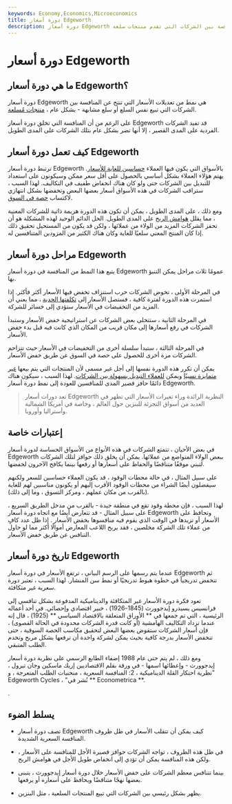 ```yaml
---
keywords: Economy,Economics,Microeconomics
title: دورة أسعار Edgeworth
description: دورة أسعار Edgeworth هي نمط من تعديلات الأسعار التي تنتج عن المنافسة بين الشركات التي تقدم منتجات سلعة.
---
```


# دورة أسعار Edgeworth
## ما هي دورة أسعار Edgeworth؟

دورة أسعار Edgeworth هي نمط من تعديلات الأسعار التي تنتج عن المنافسة بين الشركات التي تبيع نفس السلع أو سلع مشابهة - بشكل عام ، [منتجات مُسلعة](/commoditization).

على الرغم من أن المنافسة التي تخلق دورة أسعار Edgeworth قد تفيد الشركات الفردية على المدى القصير ، إلا أنها تضر بشكل عام بتلك الشركات على المدى الطويل.

## كيف تعمل دورة أسعار Edgeworth

ترتبط دورة أسعار Edgeworth بالأسواق التي يكون فيها العملاء [حساسين للغاية للأسعار](/price-sensitivity). يهتم هؤلاء العملاء بشكل أساسي بالحصول على أقل سعر ممكن وسيكونون على استعداد للتبديل بين الشركات حتى ولو كان هناك انخفاض طفيف في التكاليف. لهذا السبب ، ستراقب الشركات في هذه الأسواق أسعار بعضها البعض وتخفضها بشكل انتهازي لاكتساب [حصة في السوق](/marketshare).

ومع ذلك ، على المدى الطويل ، يمكن أن تكون هذه الدورة هزيمة ذاتية للشركات المعنية ، مما يقلل [هوامش الربح](/profitmargin) على المدى الطويل. الحل الدائم الوحيد لهذه المشكلة هو أن تحفز الشركات المزيد من الولاء من عملائها ، ولكن قد يكون من المستحيل تحقيق ذلك إذا كان المنتج المعني سلعيًا للغاية وكان هناك الكثير من المزودين المتنافسين له.

## مراحل دورة أسعار Edgeworth

يتبع هذا النمط من المنافسة في دورة أسعار Edgeworth عمومًا ثلاث مراحل يمكن التنبؤ بها.

في المرحلة الأولى ، تخوض الشركات حرب استنزاف تخفض فيها الأسعار أكثر فأكثر. إذا استمرت هذه الدورة لفترة كافية ، فستصل الأسعار إلى [تكلفتها الحدية](/marginalcostofproduction) ، مما يعني أن المزيد من التخفيضات في الأسعار ستؤدي إلى خسائر للشركة.

في المرحلة الثانية ، ستتخلى بعض الشركات عن استراتيجية خفض الأسعار وستبدأ الشركات في رفع أسعارها إلى مكان قريب من المكان الذي كانت فيه قبل بدء خفض الأسعار.

في المرحلة الثالثة ، ستبدأ سلسلة أخرى من التخفيضات في الأسعار حيث تتزاحم الشركات مرة أخرى للحصول على حصة في السوق عن طريق خفض الأسعار.

يمكن أن تكرر هذه الدورة نفسها إلى أجل غير مسمى لأن المنتجات التي يتم بيعها [غير متمايزة نسبيًا](/product_differentiation) ويمكن [للعملاء التبديل بسهولة بين الشركات](/switchingcosts). لهذا السبب ، سيكون هناك دائمًا حافز قصير المدى للمنافسين للعودة إلى نمط دورة أسعار Edgeworth.

> تعد دورات أسعار Edgeworth النظرية الرائدة وراء تغيرات الأسعار التي تظهر في العديد من أسواق التجزئة للبنزين حول العالم ، وخاصة في أمريكا الشمالية وأستراليا وأوروبا.

>

## إعتبارات خاصة

في بعض الأحيان ، تتمتع الشركات في هذه الأنواع من الأسواق الحساسة لدورة أسعار Edgeworth ببعض الولاء المتواضع من عملائها. يمكن أن يخلق ذلك حوافز لتلك الشركات لتبني موقفًا متناقضًا والحفاظ على أسعارها أو رفعها بينما يكافح الآخرون لخفضها.

على سبيل المثال ، في حالة محطات الوقود ، قد يكون العملاء حساسين للسعر ولكنهم سيفضلون أيضًا الشراء من محطات الوقود الأقرب إليهم أو يكونون مناسبين لهم للغاية (بالقرب من مكان عملهم ، ومركز التسوق ، وما إلى ذلك).

لهذا السبب ، فإن محطة وقود تقع في منطقة جيدة - بالقرب من مدخل الطريق السريع ، على سبيل المثال - قد تتعارض أيضًا مع اتجاه دورة أسعار Edgeworth وتحافظ على الأسعار أو تزيدها في الوقت الذي يقوم فيه منافسوها بخفض الأسعار . إذا ظل عدد كافٍ من عملاء تلك الشركة مخلصين ، فقد يربح اللاعب المعارض أموالًا أكثر مما لو حاول التنافس عن طريق خفض الأسعار.

## تاريخ دورة أسعار Edgeworth

عندما يتم رسمها على الرسم البياني ، ترتفع الأسعار في دورة أسعار Edgeworth ثم تنخفض تدريجياً في خطوة هبوط تدريجيًا أو نمط سن المنشار. لهذا السبب ، تعتبر دورة سعرية غير متكافئة.

تعود فكرة دورة الأسعار غير المتكافئة والديناميكية المدفوعة بشكل تنافسي إلى فرانسيس يسيدرو إيدجوورث (1845-1926) ، خبير اقتصادي وإحصائي. في أحد أعماله الرئيسية ، التي تم جمعها في ** الأوراق المتعلقة بالاقتصاد السياسي ** (1925) ، قال إنه عندما تزداد التكاليف الهامشية (أو كانت قدرة الشركات محدودة في الحالة القصوى) ، فإن أسعار الشركات ستقوض بعضها البعض لتحقيق مكاسب الحصة السوقية ، حتى تنخفض الأسعار بدرجة كافية بحيث يمكن لشركة واحدة أن ترفعها بشكل مربح وتخدم الطلب المتبقي.

ومع ذلك ، لم يتم حتى عام 1988 إضفاء الطابع الرسمي على نظرية دورة أسعار إيدجوورث - وإعطائها اسمها - في ورقة بقلم الاقتصاديين إريك ماسكين وجان تيرول ، "نظرية احتكار القلة الديناميكية ، 2: المنافسة السعرية ، منحنيات الطلب المتعرجة ، و Edgeworth Cycles ، "نُشر في ** Econometrica **.

.

## يسلط الضوء

- تصف دورة أسعار Edgeworth كيف يمكن أن تتقلب الأسعار في ظل ظروف المنافسة السعرية الشديدة.

- في ظل هذه الظروف ، تواجه الشركات حوافز قصيرة الأجل للمنافسة على الأسعار ، ولكن هذه المنافسة يمكن أن تؤدي إلى انخفاض طويل الأجل في هوامش الربح.

- بينما تتنافس معظم الشركات على خفض الأسعار خلال دورة أسعار إيدجوورث ، يتبنى بعضها نهجًا متناقضًا ويحافظ على أسعاره أو يرفعها.

- يظهر بشكل رئيسي بين الشركات التي تبيع المنتجات السلعية ، مثل البنزين.

